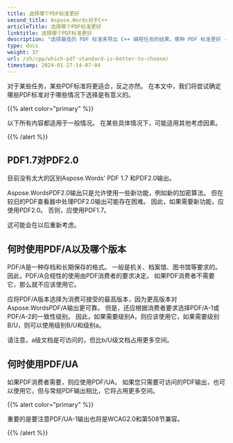 ```yaml
---
title: 选择哪个PDF标准更好
second_title: Aspose.Words对于C++
articleTitle: 选择哪个PDF标准更好
linktitle: 选择哪个PDF标准更好
description: "选择最佳的 PDF 标准来导出 C++ 编程任务的结果。哪种 PDF 标准更好 - PDF 1.7、PDF 2.0、PDF/A-1、PDF/A-2 或 PDF/UA。"
type: docs
weight: 37
url: /zh/cpp/which-pdf-standard-is-better-to-choose/
timestamp: 2024-01-27-14-07-04
---
```


对于某些任务，某些PDF标准将更适合，反之亦然。 在本文中，我们将尝试确定哪些PDF标准对于哪些情况下选择是有意义的。

{{% alert color="primary" %}}

以下所有内容都适用于一般情况。 在某些具体情况下，可能适用其他考虑因素。

{{% /alert %}}

## PDF1.7对PDF2.0

目前没有太大的区别Aspose.Words' PDF 1.7 和PDF2.0输出。

Aspose.WordsPDF2.0输出只是允许使用一些新功能，例如新的加密算法。 但在较旧的PDF查看器中处理PDF2.0输出可能存在困难。 因此，如果需要新功能，应使用PDF2.0。 否则，应使用PDF1.7。

这可能会在以后重新考虑。

## 何时使用PDF/A以及哪个版本

PDF/A是一种存档和长期保存的格式。 一般是机关、档案馆、图书馆等要求的。 因此，PDF/A合规性的使用由PDF消费者的要求决定。 如果PDF消费者不需要它，那么就不应该使用它。

应将PDF/A版本选择为消费可接受的最高版本，因为更高版本对Aspose.WordsPDF/A输出更可靠。 但是，还应根据消费者要求选择PDF/A-1或PDF/A-2的一致性级别。 因此，如果需要级别A，则应该使用它，如果需要级别B/U，则可以使用级别B/U和级别a。

请注意，a级文档是可访问的，但比b/U级文档占用更多空间。

## 何时使用PDF/UA

如果PDF消费者需要，则应使用PDF/UA。 如果您只需要可访问的PDF输出，也可以使用它，但与常规PDF输出相比，它将占用更多空间。

{{% alert color="primary" %}}

重要的是要注意PDF/UA-1输出也将是WCAG2.0和第508节兼容。

{{% /alert %}}
